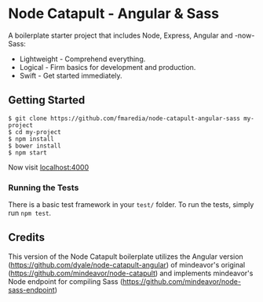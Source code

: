 # Node Catapult - Angular & Sass

A boilerplate starter project that includes Node, Express, Angular and -now- Sass:

* Lightweight - Comprehend everything.
* Logical - Firm basics for development and production.
* Swift - Get started immediately.

## Getting Started

```
$ git clone https://github.com/fmaredia/node-catapult-angular-sass my-project
$ cd my-project
$ npm install
$ bower install
$ npm start
```

Now visit [localhost:4000](http://localhost:4000/)

### Running the Tests
There is a basic test framework in your `test/` folder. To run the tests, simply run `npm test`.

## Credits
This version of the Node Catapult boilerplate utilizes the Angular version (https://github.com/dyale/node-catapult-angular) of mindeavor's original (https://github.com/mindeavor/node-catapult) and implements mindeavor's Node endpoint for compiling Sass (https://github.com/mindeavor/node-sass-endpoint)